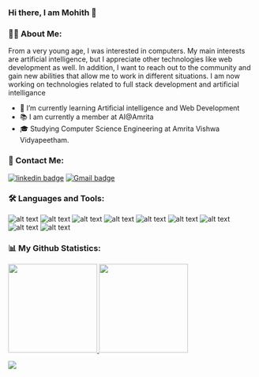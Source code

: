 ### Hi there, I am Mohith 👋
### 👩‍💻 About Me:

From a very young age, I was interested in computers. My main interests are artificial intelligence, but I appreciate other technologies like web development as well.
In addition, I want to reach out to the community and gain new abilities that allow me to work in different situations.
I am now working on technologies related to full stack development and artificial intelligance

<ul>
  <li>🌱 I’m currently learning Artificial intelligence and Web Development</li>
  <li>📚 I am currently a member at AI@Amrita</li>
  <li>🎓 Studying Computer Science Engineering at Amrita Vishwa Vidyapeetham.</li>
</ul>

### 📱 Contact Me:
[![linkedin badge](https://img.shields.io/badge/LinkedIn-0077B5?style=for-the-badge&logo=linkedin&logoColor=white)](https://www.linkedin.com/in/mohith-sai-ram-reddy-9743531a6/)
[![Gmail badge](https://img.shields.io/badge/Gmail-D14836?style=for-the-badge&logo=gmail&logoColor=white)](mailto:mohithsairamreddy@gmail.com?subject=[GitHub]%20Source%20Han%20Sans)


### 🛠 Languages and Tools:
![alt text](https://img.shields.io/badge/HTML5-E34F26?style=for-the-badge&logo=html5&logoColor=white)
![alt text](https://img.shields.io/badge/CSS3-1572B6?style=for-the-badge&logo=css3&logoColor=white)
![alt text](https://img.shields.io/badge/JavaScript-F7DF1E?style=for-the-badge&logo=javascript&logoColor=black)
![alt text](https://img.shields.io/badge/Sass-CC6699?style=for-the-badge&logo=sass&logoColor=white)
![alt text](https://img.shields.io/badge/Bootstrap-563D7C?style=for-the-badge&logo=bootstrap&logoColor=white)
![alt text](https://img.shields.io/badge/jQuery-0769AD?style=for-the-badge&logo=jquery&logoColor=white)
![alt text](https://img.shields.io/badge/GitHub-100000?style=for-the-badge&logo=github&logoColor=white)
![alt text](https://img.shields.io/badge/C%2B%2B-00599C?style=for-the-badge&logo=c%2B%2B&logoColor=white)
![alt text](https://img.shields.io/badge/Bitbucket-330F63?style=for-the-badge&logo=bitbucket&logoColor=white)
### 📊 My Github Statistics:
<a href="https://github.com/mohithsairamreddy">
  <img height="180em width="30%" src="https://github-readme-stats.vercel.app/api?username=mohithsairamreddy&show_icons=true&theme=merko"/>
  <img height="180em width="30%" src="https://github-readme-stats.vercel.app/api/top-langs/?username=mohithsairamreddy&theme=merko&layout=compact"/>                                 
</a>

![](https://komarev.com/ghpvc/?username=mohithsairamreddy)



